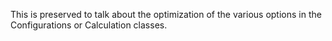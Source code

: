 This is preserved to talk about the optimization of the various options in the Configurations or Calculation classes.